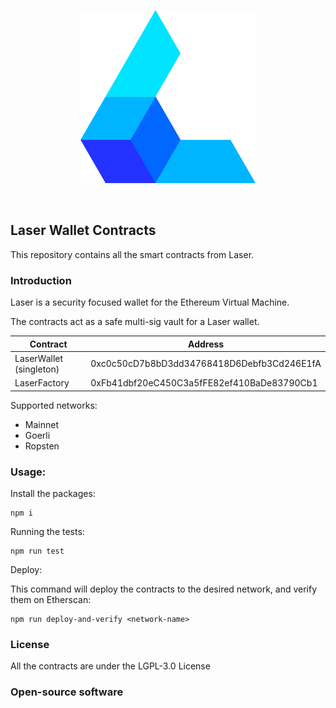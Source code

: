 <p align="center">
  <img src="https://github.com/laser-wallet/laser-wallet-contracts/blob/master/docs/Logomark.png" width=280>
</p>

<br>

## Laser Wallet Contracts

This repository contains all the smart contracts from Laser. 

### Introduction

Laser is a security focused wallet for the Ethereum Virtual Machine. 

The contracts act as a safe multi-sig vault for a Laser wallet.


|Contract|Address|
|---|---|
|LaserWallet (singleton)|0xc0c50cD7b8bD3dd34768418D6Debfb3Cd246E1fA|
|LaserFactory| 0xFb41dbf20eC450C3a5fFE82ef410BaDe83790Cb1


Supported networks: 
- Mainnet
- Goerli 
- Ropsten






### Usage: 

Install the packages: 
```
npm i
```

Running the tests:
```
npm run test
```


Deploy: 

This command will deploy the contracts to the desired network, and verify them on Etherscan:
```
npm run deploy-and-verify <network-name>
```


### License

All the contracts are under the LGPL-3.0 License


### Open-source software


